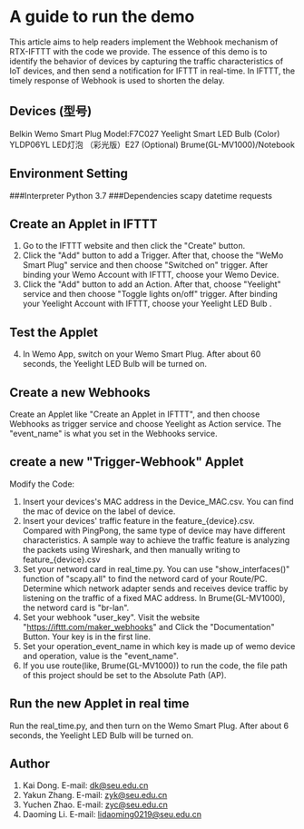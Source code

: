 # A  guide to run the demo
This article aims to help readers implement the Webhook mechanism of RTX-IFTTT with the code we provide. The essence of this demo is to identify the behavior of devices by capturing the traffic characteristics of IoT devices, and then send a notification for IFTTT in real-time. In IFTTT, the timely response of Webhook is used to shorten the delay.
##  Devices (型号)
Belkin Wemo Smart Plug Model:F7C027
Yeelight Smart LED Bulb (Color) YLDP06YL LED灯泡 （彩光版）E27
(Optional) Brume(GL-MV1000)/Notebook
## Environment Setting
###Interpreter
Python 3.7
###Dependencies
scapy
datetime
requests
## Create an Applet in IFTTT
1. Go to the IFTTT website and then click the "Create" button.
2. Click the "Add" button to add a Trigger. After that, choose the "WeMo Smart Plug" service and then choose "Switched on" trigger.  After binding your Wemo Account with IFTTT, choose your Wemo Device.
3. Click the "Add" button to add an Action. After that, choose "Yeelight" service and then choose "Toggle lights on/off" trigger. After binding your Yeelight Account with IFTTT, choose your Yeelight LED Bulb .
## Test the Applet
4. In Wemo App, switch on your Wemo  Smart Plug. After about 60 seconds, the Yeelight LED Bulb will be turned on.

## Create a new Webhooks
 Create an  Applet like "Create an Applet in IFTTT", and then choose Webhooks as trigger service and choose Yeelight as Action service. The "event_name" is what you set in the Webhooks service.
## create a new "Trigger-Webhook" Applet
 Modify the Code:
  1. Insert your devices's MAC address in the Device_MAC.csv. You can find the mac of device on the label of device.
  2. Insert your devices' traffic feature in the feature_{device}.csv. Compared with PingPong, the same type of device may have different characteristics. A sample way to achieve the traffic feature is analyzing the packets using Wireshark, and then manually writing to feature_{device}.csv
  3. Set your netword card in real_time.py. You can use "show_interfaces()" function of "scapy.all" to find the netword card of your Route/PC. Determine which network adapter sends and receives device traffic by listening on the traffic of a fixed MAC address. In Brume(GL-MV1000), the netword card is "br-lan".
  4. Set your webhook "user_key". Visit the website "https://ifttt.com/maker_webhooks" and Click the "Documentation" Button. Your key is in the first line.
  5. Set your operation_event_name in which key is made up of wemo device and operation, value is the "event_name".
  6. If you use route(like, Brume(GL-MV1000)) to run the code, the file path of this project should be set to the Absolute Path (AP).
## Run the new Applet in real time
 Run the real_time.py, and then turn on the Wemo Smart Plug. After about 6 seconds, the Yeelight LED Bulb will be turned on.
## Author
 1. Kai Dong. E-mail: dk@seu.edu.cn
 2. Yakun Zhang. E-mail: zyk@seu.edu.cn
 3. Yuchen Zhao. E-mail: zyc@seu.edu.cn
 4. Daoming Li. E-mail: lidaoming0219@seu.edu.cn
